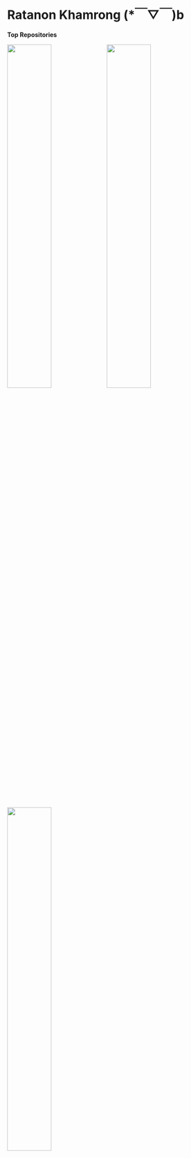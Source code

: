 Ratanon Khamrong   (*￣▽￣)b 
=================================
<b>Top Repositories</b>

<div width="100%" align="center"><a href="https://github.com/Naxocist/submission" align="left"><img align="left" width="45%" src="https://github-readme-stats.vercel.app/api/pin/?username=Naxocist&repo=submission&title_color=ffffff&text_color=ffffff&icon_color=ef4444&bg_color=000000&hide_border=true&locale=en" /></a></div>
<div width="100%" align="center"><a href="https://github.com/Naxocist/MAL_data_scraping" align="left"><img align="left" width="45%" src="https://github-readme-stats.vercel.app/api/pin/?username=Naxocist&repo=MAL_data_scraping&title_color=ffffff&text_color=ffffff&icon_color=ef4444&bg_color=000000&hide_border=true&locale=en" /></a></div>
<div width="100%" align="center"><a href="https://github.com/Naxocist/Treatlie" align="left"><img align="left" width="45%" src="https://github-readme-stats.vercel.app/api/pin/?username=Naxocist&repo=MAL_data_scraping&title_color=ffffff&text_color=ffffff&icon_color=ef4444&bg_color=000000&hide_border=true&locale=en" /></a></div>
